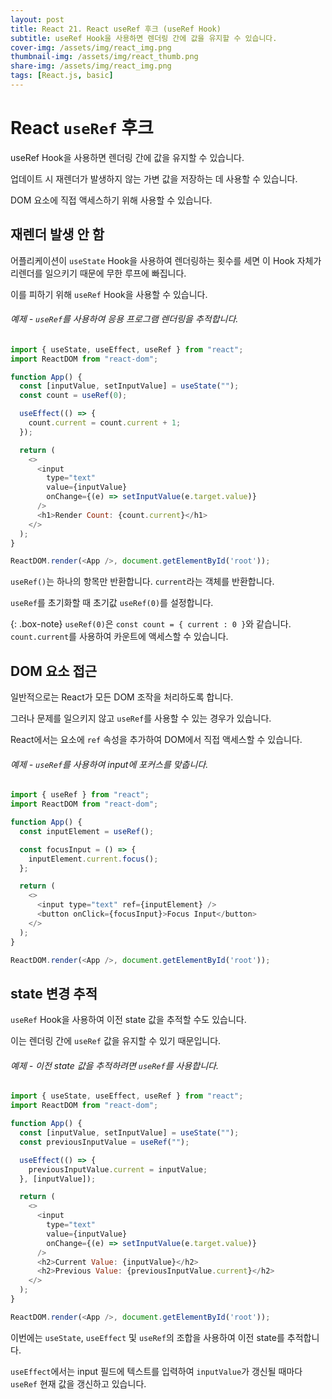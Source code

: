 ```yaml
---
layout: post
title: React 21. React useRef 후크 (useRef Hook)
subtitle: useRef Hook을 사용하면 렌더링 간에 값을 유지할 수 있습니다.
cover-img: /assets/img/react_img.png
thumbnail-img: /assets/img/react_thumb.png
share-img: /assets/img/react_img.png
tags: [React.js, basic]
---
```


# React ```useRef``` 후크

useRef Hook을 사용하면 렌더링 간에 값을 유지할 수 있습니다.

업데이트 시 재렌더가 발생하지 않는 가변 값을 저장하는 데 사용할 수 있습니다.

DOM 요소에 직접 액세스하기 위해 사용할 수 있습니다.

## 재렌더 발생 안 함

어플리케이션이 ```useState``` Hook을 사용하여 렌더링하는 횟수를 세면 이 Hook 자체가 리렌더를 일으키기 때문에 무한 루프에 빠집니다.

이를 피하기 위해 ```useRef``` Hook을 사용할 수 있습니다.

###### 예제 - ```useRef```를 사용하여 응용 프로그램 렌더링을 추적합니다.

```javascript
import { useState, useEffect, useRef } from "react";
import ReactDOM from "react-dom";

function App() {
  const [inputValue, setInputValue] = useState("");
  const count = useRef(0);

  useEffect(() => {
    count.current = count.current + 1;
  });

  return (
    <>
      <input
        type="text"
        value={inputValue}
        onChange={(e) => setInputValue(e.target.value)}
      />
      <h1>Render Count: {count.current}</h1>
    </>
  );
}

ReactDOM.render(<App />, document.getElementById('root'));
```

```useRef()```는 하나의 항목만 반환합니다. ```current```라는 객체를 반환합니다.

```useRef```를 초기화할 때 초기값 ```useRef(0)```를 설정합니다.

{: .box-note}
```useRef(0)```은 ```const count = { current : 0 }```와 같습니다. ```count.current```를 사용하여 카운트에 액세스할 수 있습니다.

## DOM 요소 접근

일반적으로는 React가 모든 DOM 조작을 처리하도록 합니다.

그러나 문제를 일으키지 않고 ```useRef```를 사용할 수 있는 경우가 있습니다.

React에서는 요소에 ```ref``` 속성을 추가하여 DOM에서 직접 액세스할 수 있습니다.

###### 예제 - ```useRef```를 사용하여 input에 포커스를 맞춥니다.

```javascript
import { useRef } from "react";
import ReactDOM from "react-dom";

function App() {
  const inputElement = useRef();

  const focusInput = () => {
    inputElement.current.focus();
  };

  return (
    <>
      <input type="text" ref={inputElement} />
      <button onClick={focusInput}>Focus Input</button>
    </>
  );
}

ReactDOM.render(<App />, document.getElementById('root'));
```

## state 변경 추적

```useRef``` Hook을 사용하여 이전 state 값을 추적할 수도 있습니다.

이는 렌더링 간에 ```useRef``` 값을 유지할 수 있기 때문입니다.

###### 예제 - 이전 state 값을 추적하려면 ```useRef```를 사용합니다.

```javascript
import { useState, useEffect, useRef } from "react";
import ReactDOM from "react-dom";

function App() {
  const [inputValue, setInputValue] = useState("");
  const previousInputValue = useRef("");

  useEffect(() => {
    previousInputValue.current = inputValue;
  }, [inputValue]);

  return (
    <>
      <input
        type="text"
        value={inputValue}
        onChange={(e) => setInputValue(e.target.value)}
      />
      <h2>Current Value: {inputValue}</h2>
      <h2>Previous Value: {previousInputValue.current}</h2>
    </>
  );
}

ReactDOM.render(<App />, document.getElementById('root'));
```

이번에는 ```useState```, ```useEffect``` 및 ```useRef```의 조합을 사용하여 이전 state를 추적합니다.

```useEffect```에서는 input 필드에 텍스트를 입력하여 ```inputValue```가 갱신될 때마다 ```useRef``` 현재 값을 갱신하고 있습니다.
